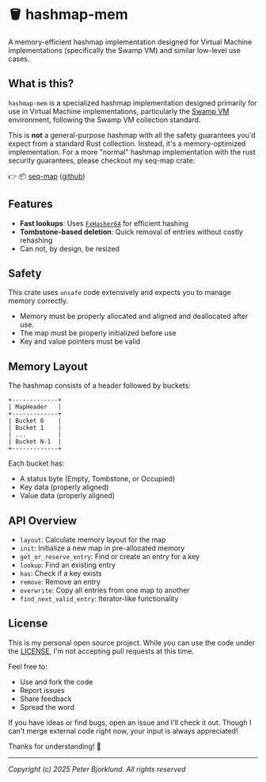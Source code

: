 # 🪣 hashmap-mem

A memory-efficient hashmap implementation designed for Virtual
Machine implementations (specifically the Swamp VM) and similar low-level use cases.

## What is this?

`hashmap-mem` is a specialized hashmap implementation designed primarily for use
in Virtual Machine implementations, particularly the
[Swamp VM](https://github.com/swamp/swamp) environment, following the Swamp VM
collection standard.

This is **not** a general-purpose hashmap with all the safety guarantees you'd
expect from a standard Rust collection. Instead, it's a memory-optimized implementation.
For a more "normal" hashmap implementation with the rust security guarantees, please checkout my seq-map crate:

👉 📦 [seq-map](https://crates.io/crates/seq-map) ([github](https://github.com/piot/seq-map))

## Features

- **Fast lookups**: Uses [`FxHasher64`](https://crates.io/crates/fxhash) for efficient hashing
- **Tombstone-based deletion**: Quick removal of entries without costly
  rehashing
- Can not, by design, be resized

## Safety

This crate uses `unsafe` code extensively and expects you to manage memory
correctly.

- Memory must be properly allocated and aligned and deallocated after use.
- The map must be properly initialized before use
- Key and value pointers must be valid

## Memory Layout

The hashmap consists of a header followed by buckets:

```text
+-------------+
| MapHeader   |
+-------------+
| Bucket 0    |
| Bucket 1    |
| ...         |
| Bucket N-1  |
+-------------+
```

Each bucket has:

- A status byte (Empty, Tombstone, or Occupied)
- Key data (properly aligned)
- Value data (properly aligned)

## API Overview

- `layout`: Calculate memory layout for the map
- `init`: Initialize a new map in pre-allocated memory
- `get_or_reserve_entry`: Find or create an entry for a key
- `lookup`: Find an existing entry
- `has`: Check if a key exists
- `remove`: Remove an entry
- `overwrite`: Copy all entries from one map to another
- `find_next_valid_entry`: Iterator-like functionality

## License

This is my personal open source project. While you can use the code under the [LICENSE](LICENSE), I'm not accepting pull requests at this time.

Feel free to:

- Use and fork the code
- Report issues
- Share feedback
- Spread the word

If you have ideas or find bugs, open an issue and I'll check it out. Though I can't merge external code right now, your input is always appreciated!

Thanks for understanding! 🙏

---

_Copyright (c) 2025 Peter Bjorklund. All rights reserved_
